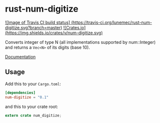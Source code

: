 # rust-num-digitize
[![Image of Travis CI build status]
(https://travis-ci.org/lunemec/rust-num-digitize.svg?branch=master)](https://travis-ci.org/lunemec/rust-num-digitize)
[![Crates.io]
(https://img.shields.io/crates/v/num-digitize.svg)](https://crates.io/crates/num-digitize)

Converts integer of type N (all implementations supported by num::Integer)
and returns a `Vec<N>` of its digits (base 10).

[Documentation](https://lunemec.github.io/rust-num-digitize/)

## Usage

Add this to your `Cargo.toml`:

```toml
[dependencies]
num-digitize = "0.1"
```

and this to your crate root:

```rust
extern crate num_digitize;
```
